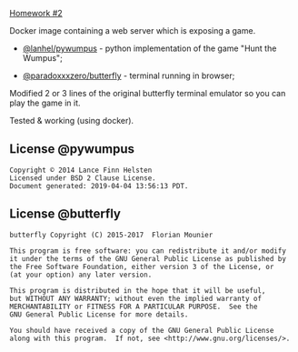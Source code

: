 [Homework #2](https://courses.tss-yonder.com/open-source/teme/tema-2/)

Docker image containing a web server which is exposing a game.

* [@lanhel/pywumpus](https://github.com/lanhel/pywumpus) - python implementation of the game "Hunt the Wumpus";

* [@paradoxxxzero/butterfly](https://github.com/paradoxxxzero/butterfly) - terminal running in browser;

Modified 2 or 3 lines of the original butterfly terminal emulator so you can play the game in it.

Tested & working (using docker).

## License @pywumpus

```
Copyright © 2014 Lance Finn Helsten
Licensed under BSD 2 Clause License.
Document generated: 2019-04-04 13:56:13 PDT.
```

## License @butterfly

```
butterfly Copyright (C) 2015-2017  Florian Mounier

This program is free software: you can redistribute it and/or modify
it under the terms of the GNU General Public License as published by
the Free Software Foundation, either version 3 of the License, or
(at your option) any later version.

This program is distributed in the hope that it will be useful,
but WITHOUT ANY WARRANTY; without even the implied warranty of
MERCHANTABILITY or FITNESS FOR A PARTICULAR PURPOSE.  See the
GNU General Public License for more details.

You should have received a copy of the GNU General Public License
along with this program.  If not, see <http://www.gnu.org/licenses/>.
```
